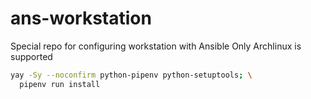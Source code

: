 # ans-workstation

Special repo for configuring workstation with Ansible
Only Archlinux is supported

```bash
yay -Sy --noconfirm python-pipenv python-setuptools; \
  pipenv run install
```
